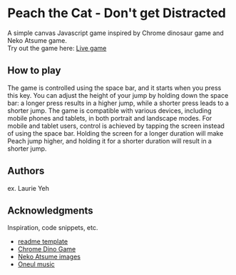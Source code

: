 # Peach the Cat - Don't get Distracted

A simple canvas Javascript game inspired by Chrome dinosaur game and Neko Atsume game.  
Try out the game here: [Live game](https://laurieyeh.com/peach-the-cat/)

## How to play

The game is controlled using the space bar, and it starts when you press this key. You can adjust the height of your jump by holding down the space bar: a longer press results in a higher jump, while a shorter press leads to a shorter jump. The game is compatible with various devices, including mobile phones and tablets, in both portrait and landscape modes. For mobile and tablet users, control is achieved by tapping the screen instead of using the space bar. Holding the screen for a longer duration will make Peach jump higher, and holding it for a shorter duration will result in a shorter jump.

## Authors

ex. Laurie Yeh

## Acknowledgments

Inspiration, code snippets, etc.
* [readme template](https://gist.github.com/DomPizzie/7a5ff55ffa9081f2de27c315f5018afc#project-title)
* [Chrome Dino Game](https://youtu.be/ooru4pyEv1I?si=PDZ9H576hupXiij6)
* [Neko Atsume images](https://nekoatsume.fandom.com/wiki/Neko_Atsume_Wiki)
* [Oneul music](https://www.youtube.com/channel/UCM4rFS9nLw2AiBNiDWBNChg)
